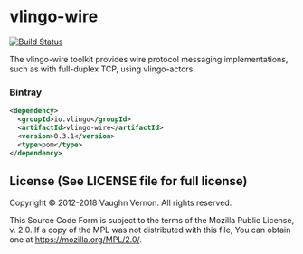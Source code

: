 # vlingo-wire

[![Build Status](https://travis-ci.org/vlingo/vlingo-wire.svg?branch=master)](https://travis-ci.org/vlingo/vlingo-wire)

The vlingo-wire toolkit provides wire protocol messaging implementations, such as with full-duplex TCP, using vlingo-actors.

### Bintray
```xml
<dependency>
  <groupId>io.vlingo</groupId>
  <artifactId>vlingo-wire</artifactId>
  <version>0.3.1</version>
  <type>pom</type>
</dependency>
```

License (See LICENSE file for full license)
-------------------------------------------
Copyright © 2012-2018 Vaughn Vernon. All rights reserved.

This Source Code Form is subject to the terms of the
Mozilla Public License, v. 2.0. If a copy of the MPL
was not distributed with this file, You can obtain
one at https://mozilla.org/MPL/2.0/.

